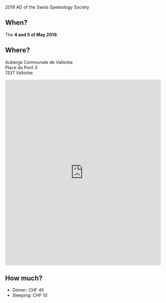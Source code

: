 2019 AD of the Swiss Speleology Society

## When?

The **4 and 5 of May 2019**.

## Where?

Auberge Communale de Vallorbe</br>
Place du Pont 3</br>
1337 Vallorbe</br>

<iframe src="https://www.google.com/maps/embed?pb=!1m18!1m12!1m3!1d2735.705437069773!2d6.377488315962078!3d46.71154597913546!2m3!1f0!2f0!3f0!3m2!1i1024!2i768!4f13.1!3m3!1m2!1s0x478db3ee662c90db%3A0x172582dbb0e2b277!2sAuberge+Communale+de+Vallorbe!5e0!3m2!1sen!2sch!4v1541839403749" width="100%" height="600" frameborder="0" style="border:0" allowfullscreen></iframe>

## How much?

- Dinner: CHF 45
- Sleeping: CHF 10
